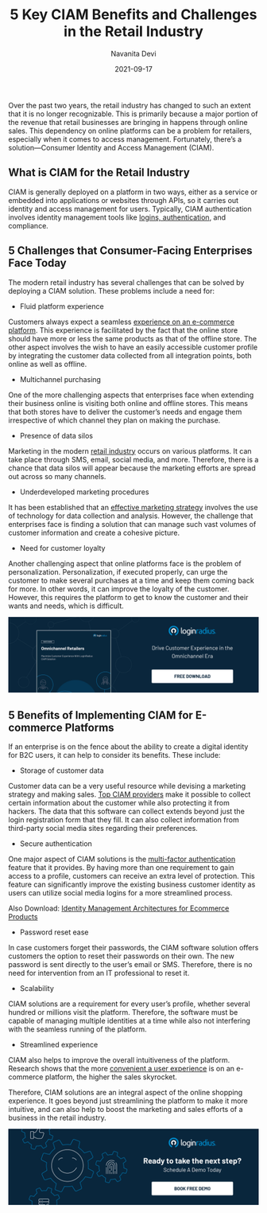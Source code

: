 ﻿---
title: "5 Key CIAM Benefits and Challenges in the Retail Industry"
date: "2021-09-17"
coverImage: "retail-industry.jpg"
tags: ["loginradius"]
featured: false 
author: "Navanita Devi"
description: "The modern retail industry has several challenges that can be solved by deploying a CIAM solution. Read this blog to learn how CIAM goes beyond just streamlining a platform to make it more intuitive, and how it boosts the marketing and sales efforts of a business in the retail industry."
metadescription: "CIAM solutions are an integral aspect of the online shopping experience. This blog explains how CIAM solves the challenges of the modern retail industry."
metatitle: "5 Key Challenges in the Retail Industry and How CIAM Solves them"
---

Over the past two years, the retail industry has changed to such an extent that it is no longer recognizable. This is primarily because a major portion of the revenue that retail businesses are bringing in happens through online sales. This dependency on online platforms can be a problem for retailers, especially when it comes to access management. Fortunately, there’s a solution—Consumer Identity and Access Management (CIAM).

## What is CIAM for the Retail Industry

CIAM is generally deployed on a platform in two ways, either as a service or embedded into applications or websites through APIs, so it carries out identity and access management for users. Typically, CIAM authentication involves identity management tools like [logins, authentication](https://www.loginradius.com/authentication/), and compliance.

## 5 Challenges that Consumer-Facing Enterprises Face Today

The modern retail industry has several challenges that can be solved by deploying a CIAM solution. These problems include a need for:

  

-   Fluid platform experience
    

Customers always expect a seamless [experience on an e-commerce platform](https://www.loginradius.com/blog/fuel/improve-customer-experience-ecommerce/). This experience is facilitated by the fact that the online store should have more or less the same products as that of the offline store. The other aspect involves the wish to have an easily accessible customer profile by integrating the customer data collected from all integration points, both online as well as offline.

  

-   Multichannel purchasing
    

  

One of the more challenging aspects that enterprises face when extending their business online is visiting both online and offline stores. This means that both stores have to deliver the customer’s needs and engage them irrespective of which channel they plan on making the purchase.

  

-   Presence of data silos
    

Marketing in the modern [retail industry](https://www.loginradius.com/industry-retail-and-ecommerce/) occurs on various platforms. It can take place through SMS, email, social media, and more. Therefore, there is a chance that data silos will appear because the marketing efforts are spread out across so many channels.

  

-   Underdeveloped marketing procedures
    

  

It has been established that an [effective marketing strategy](https://www.loginradius.com/blog/fuel/Top-5-Marketing-Strategies-to-Power-up-Your-Business/) involves the use of technology for data collection and analysis. However, the challenge that enterprises face is finding a solution that can manage such vast volumes of customer information and create a cohesive picture.

  

-   Need for customer loyalty
    

Another challenging aspect that online platforms face is the problem of personalization. Personalization, if executed properly, can urge the customer to make several purchases at a time and keep them coming back for more. In other words, it can improve the loyalty of the customer. However, this requires the platform to get to know the customer and their wants and needs, which is difficult.

[![omnichannel-retailer-whitepaper](omnichannel-retailer-whitepaper.jpg)](https://www.loginradius.com/resource/omnichannel-retailer-customer-experience)

## 5 Benefits of Implementing CIAM for E-commerce Platforms

If an enterprise is on the fence about the ability to create a digital identity for B2C users, it can help to consider its benefits. These include:

  

-   Storage of customer data
    

Customer data can be a very useful resource while devising a marketing strategy and making sales. [Top CIAM providers](https://www.loginradius.com/press/loginradius-named-a-top-customer-identity-and-access-management-ciam-vendor-by-gartner-and-forrester/) make it possible to collect certain information about the customer while also protecting it from hackers. The data that this software can collect extends beyond just the login registration form that they fill. It can also collect information from third-party social media sites regarding their preferences.

  

-   Secure authentication
    

One major aspect of CIAM solutions is the [multi-factor authentication](https://www.loginradius.com/resource/buyers-guide-to-multi-factor-authentication/) feature that it provides. By having more than one requirement to gain access to a profile, customers can receive an extra level of protection. This feature can significantly improve the existing business customer identity as users can utilize social media logins for a more streamlined process.

  

Also Download: [Identity Management Architectures for Ecommerce Products](https://www.loginradius.com/resource/identity-management-architectures-ecommerce-whitepaper)

  

-   Password reset ease
    

In case customers forget their passwords, the CIAM software solution offers customers the option to reset their passwords on their own. The new password is sent directly to the user’s email or SMS. Therefore, there is no need for intervention from an IT professional to reset it.

  

-   Scalability
    

  

CIAM solutions are a requirement for every user’s profile, whether several hundred or millions visit the platform. Therefore, the software must be capable of managing multiple identities at a time while also not interfering with the seamless running of the platform.

  

-   Streamlined experience
    

CIAM also helps to improve the overall intuitiveness of the platform. Research shows that the more [convenient a user experience](https://www.loginradius.com/blog/start-with-identity/new-age-ciam/) is on an e-commerce platform, the higher the sales skyrocket.

  

Therefore, CIAM solutions are an integral aspect of the online shopping experience. It goes beyond just streamlining the platform to make it more intuitive, and can also help to boost the marketing and sales efforts of a business in the retail industry.

[![book-a-demo-Consultation](../../assets/book-a-demo-loginradius.png)](https://www.loginradius.com/book-a-demo/)
